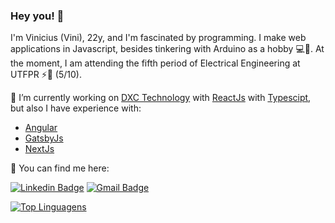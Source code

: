 ### Hey you! 👋

I'm Vinicius (Vini), 22y, and I'm fascinated by programming. I make web applications in Javascript, besides tinkering with Arduino as a hobby 💻🤖. At the moment, I am attending the fifth period of Electrical Engineering at UTFPR ⚡🧲 (5/10).

🔭 I’m currently working on [DXC Technology](https://dxc.com/us/en) with [ReactJs](https://reactjs.org/) with [Typescipt](https://www.typescriptlang.org/docs/), but also I have experience with:
  - [Angular](https://angular.io/docs)
  - [GatsbyJs](https://www.gatsbyjs.com/get-started/)
  - [NextJs](https://nextjs.org/docs/getting-started)

💬 You can find me here:

[![Linkedin Badge](https://img.shields.io/badge/-ViniciusPinheiro-blue?style=flat-square&logo=Linkedin&logoColor=white&link=https://www.linkedin.com/in/vinicius-pinheiro-78ba11179/)](https://www.linkedin.com/in/vinicius-pinheiro-78ba11179/) [![Gmail Badge](https://img.shields.io/badge/-pinheiro.desenv@gmail.com-c14438?style=flat-square&logo=Gmail&logoColor=white&link=mailto:pinheiro.desenv@gmail.com)](mailto:pinheiro.desenv@gmail.com)

[![Top Linguagens](https://github-readme-stats.vercel.app/api/top-langs/?username=Pinheirovisky&layout=compact)](https://github.com/Pinheirovisky/github-readme-stats)

<!--
**Pinheirovisky/Pinheirovisky** is a ✨ _special_ ✨ repository because its `README.md` (this file) appears on your GitHub profile.

Here are some ideas to get you started:

- 🌱 I’m currently learning ...
- 👯 I’m looking to collaborate on ...
- 🤔 I’m looking for help with ...
- 💬 Ask me about ...
- 📫 How to reach me: ...
- 😄 Pronouns: ...
- ⚡ Fun fact: ...
-->
